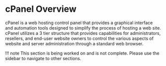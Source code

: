 # cPanel Overview

cPanel is a web hosting control panel that provides a graphical interface and automation tools designed to simplify the process of hosting a web site. cPanel utilizes a 3 tier structure that provides capabilities for administrators, resellers, and end-user website owners to control the various aspects of website and server administration through a standard web browser.

!!! note
    This section is being worked on and is not complete. Please use the sidebar to navigate to other sections.